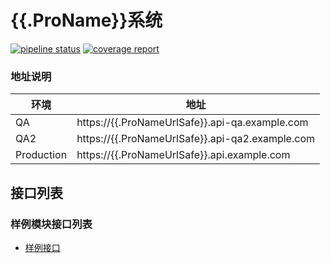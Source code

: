 # {{.ProName}}系统

[![pipeline status](https://gitlab.example.com/go/{{.ProNameUrlSafe}}/badges/master/pipeline.svg)](https://gitlab.example.com/go/{{.ProNameUrlSafe}}/commits/master)
[![coverage report](https://gitlab.example.com/go/{{.ProNameUrlSafe}}/badges/master/coverage.svg)](https://gitlab.example.com/go/{{.ProNameUrlSafe}}/commits/master)

### 地址说明
| 环境         | 地址
| ------------ | ------------------------------------------------------------ |
| QA           | https://{{.ProNameUrlSafe}}.api-qa.example.com               |
| QA2          | https://{{.ProNameUrlSafe}}.api-qa2.example.com              |
| Production   | https://{{.ProNameUrlSafe}}.api.example.com                  |

## 接口列表

### 样例模块接口列表
- [样例接口](routes/example-api-doc.md)

